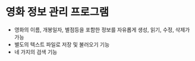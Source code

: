 영화 정보 관리 프로그램
=============================
* 영화의 이름, 개봉일자, 별점등을 포함한 정보를 자유롭게 생성, 읽기, 수정, 삭제가 가능
* 별도의 텍스트 파일로 저장 및 불러오기 기능
* 네 가지의 검색 기능 
